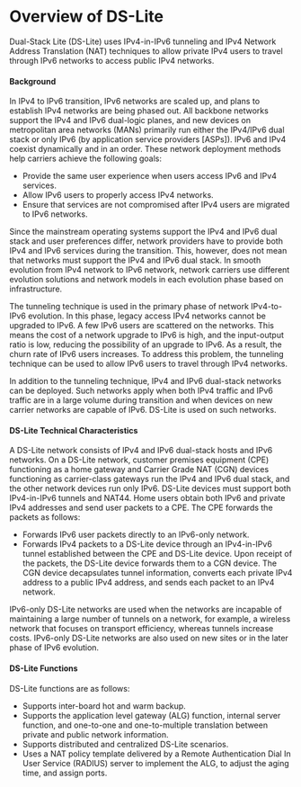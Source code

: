 Overview of DS-Lite
===================

Dual-Stack Lite (DS-Lite) uses IPv4-in-IPv6 tunneling and IPv4 Network Address Translation (NAT) techniques to allow private IPv4 users to travel through IPv6 networks to access public IPv4 networks.

#### Background

In IPv4 to IPv6 transition, IPv6 networks are scaled up, and plans to establish IPv4 networks are being phased out. All backbone networks support the IPv4 and IPv6 dual-logic planes, and new devices on metropolitan area networks (MANs) primarily run either the IPv4/IPv6 dual stack or only IPv6 (by application service providers [ASPs]). IPv6 and IPv4 coexist dynamically and in an order. These network deployment methods help carriers achieve the following goals:

* Provide the same user experience when users access IPv6 and IPv4 services.
* Allow IPv6 users to properly access IPv4 networks.
* Ensure that services are not compromised after IPv4 users are migrated to IPv6 networks.

Since the mainstream operating systems support the IPv4 and IPv6 dual stack and user preferences differ, network providers have to provide both IPv4 and IPv6 services during the transition. This, however, does not mean that networks must support the IPv4 and IPv6 dual stack. In smooth evolution from IPv4 network to IPv6 network, network carriers use different evolution solutions and network models in each evolution phase based on infrastructure.

The tunneling technique is used in the primary phase of network IPv4-to-IPv6 evolution. In this phase, legacy access IPv4 networks cannot be upgraded to IPv6. A few IPv6 users are scattered on the networks. This means the cost of a network upgrade to IPv6 is high, and the input-output ratio is low, reducing the possibility of an upgrade to IPv6. As a result, the churn rate of IPv6 users increases. To address this problem, the tunneling technique can be used to allow IPv6 users to travel through IPv4 networks.

In addition to the tunneling technique, IPv4 and IPv6 dual-stack networks can be deployed. Such networks apply when both IPv4 traffic and IPv6 traffic are in a large volume during transition and when devices on new carrier networks are capable of IPv6. DS-Lite is used on such networks.


#### DS-Lite Technical Characteristics

A DS-Lite network consists of IPv4 and IPv6 dual-stack hosts and IPv6 networks. On a DS-Lite network, customer premises equipment (CPE) functioning as a home gateway and Carrier Grade NAT (CGN) devices functioning as carrier-class gateways run the IPv4 and IPv6 dual stack, and the other network devices run only IPv6. DS-Lite devices must support both IPv4-in-IPv6 tunnels and NAT44. Home users obtain both IPv6 and private IPv4 addresses and send user packets to a CPE. The CPE forwards the packets as follows:

* Forwards IPv6 user packets directly to an IPv6-only network.
* Forwards IPv4 packets to a DS-Lite device through an IPv4-in-IPv6 tunnel established between the CPE and DS-Lite device. Upon receipt of the packets, the DS-Lite device forwards them to a CGN device. The CGN device decapsulates tunnel information, converts each private IPv4 address to a public IPv4 address, and sends each packet to an IPv4 network.

IPv6-only DS-Lite networks are used when the networks are incapable of maintaining a large number of tunnels on a network, for example, a wireless network that focuses on transport efficiency, whereas tunnels increase costs. IPv6-only DS-Lite networks are also used on new sites or in the later phase of IPv6 evolution.


#### DS-Lite Functions

DS-Lite functions are as follows:

* Supports inter-board hot and warm backup.
* Supports the application level gateway (ALG) function, internal server function, and one-to-one and one-to-multiple translation between private and public network information.
* Supports distributed and centralized DS-Lite scenarios.
* Uses a NAT policy template delivered by a Remote Authentication Dial In User Service (RADIUS) server to implement the ALG, to adjust the aging time, and assign ports.